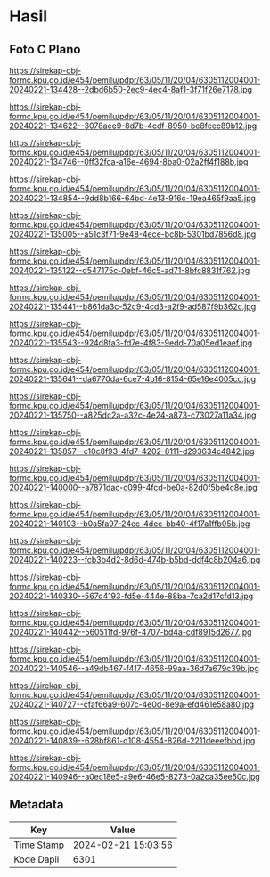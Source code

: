 # Hasil

## Foto C Plano

https://sirekap-obj-formc.kpu.go.id/e454/pemilu/pdpr/63/05/11/20/04/6305112004001-20240221-134428--2dbd6b50-2ec9-4ec4-8af1-3f71f26e7178.jpg

https://sirekap-obj-formc.kpu.go.id/e454/pemilu/pdpr/63/05/11/20/04/6305112004001-20240221-134622--3078aee9-8d7b-4cdf-8950-be8fcec89b12.jpg

https://sirekap-obj-formc.kpu.go.id/e454/pemilu/pdpr/63/05/11/20/04/6305112004001-20240221-134746--0ff32fca-a16e-4694-8ba0-02a2ff4f188b.jpg

https://sirekap-obj-formc.kpu.go.id/e454/pemilu/pdpr/63/05/11/20/04/6305112004001-20240221-134854--9dd8b166-64bd-4e13-916c-19ea465f9aa5.jpg

https://sirekap-obj-formc.kpu.go.id/e454/pemilu/pdpr/63/05/11/20/04/6305112004001-20240221-135005--a51c3f71-9e48-4ece-bc8b-5301bd7856d8.jpg

https://sirekap-obj-formc.kpu.go.id/e454/pemilu/pdpr/63/05/11/20/04/6305112004001-20240221-135122--d547175c-0ebf-46c5-ad71-8bfc8831f762.jpg

https://sirekap-obj-formc.kpu.go.id/e454/pemilu/pdpr/63/05/11/20/04/6305112004001-20240221-135441--b861da3c-52c9-4cd3-a2f9-ad587f9b362c.jpg

https://sirekap-obj-formc.kpu.go.id/e454/pemilu/pdpr/63/05/11/20/04/6305112004001-20240221-135543--924d8fa3-fd7e-4f83-9edd-70a05ed1eaef.jpg

https://sirekap-obj-formc.kpu.go.id/e454/pemilu/pdpr/63/05/11/20/04/6305112004001-20240221-135641--da6770da-6ce7-4b16-8154-65e16e4005cc.jpg

https://sirekap-obj-formc.kpu.go.id/e454/pemilu/pdpr/63/05/11/20/04/6305112004001-20240221-135750--a825dc2a-a32c-4e24-a873-c73027a11a34.jpg

https://sirekap-obj-formc.kpu.go.id/e454/pemilu/pdpr/63/05/11/20/04/6305112004001-20240221-135857--c10c8f93-4fd7-4202-8111-d293634c4842.jpg

https://sirekap-obj-formc.kpu.go.id/e454/pemilu/pdpr/63/05/11/20/04/6305112004001-20240221-140000--a7871dac-c099-4fcd-be0a-82d0f5be4c8e.jpg

https://sirekap-obj-formc.kpu.go.id/e454/pemilu/pdpr/63/05/11/20/04/6305112004001-20240221-140103--b0a5fa97-24ec-4dec-bb40-4f17a1ffb05b.jpg

https://sirekap-obj-formc.kpu.go.id/e454/pemilu/pdpr/63/05/11/20/04/6305112004001-20240221-140223--fcb3b4d2-8d6d-474b-b5bd-ddf4c8b204a6.jpg

https://sirekap-obj-formc.kpu.go.id/e454/pemilu/pdpr/63/05/11/20/04/6305112004001-20240221-140330--567d4193-fd5e-444e-88ba-7ca2d17cfd13.jpg

https://sirekap-obj-formc.kpu.go.id/e454/pemilu/pdpr/63/05/11/20/04/6305112004001-20240221-140442--560511fd-976f-4707-bd4a-cdf8915d2677.jpg

https://sirekap-obj-formc.kpu.go.id/e454/pemilu/pdpr/63/05/11/20/04/6305112004001-20240221-140546--a49db467-f417-4656-99aa-36d7a679c39b.jpg

https://sirekap-obj-formc.kpu.go.id/e454/pemilu/pdpr/63/05/11/20/04/6305112004001-20240221-140727--cfaf66a9-607c-4e0d-8e9a-efd461e58a80.jpg

https://sirekap-obj-formc.kpu.go.id/e454/pemilu/pdpr/63/05/11/20/04/6305112004001-20240221-140839--628bf861-d108-4554-826d-2211deeefbbd.jpg

https://sirekap-obj-formc.kpu.go.id/e454/pemilu/pdpr/63/05/11/20/04/6305112004001-20240221-140946--a0ec18e5-a9e6-46e5-8273-0a2ca35ee50c.jpg


## Metadata

| Key        | Value               |
| ---------- | ------------------- |
| Time Stamp | 2024-02-21 15:03:56 |
| Kode Dapil | 6301                |



